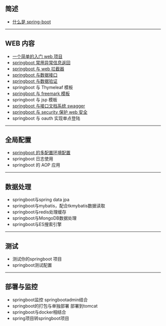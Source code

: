 

## 简述
- [什么是 spring-boot](./note/1.what-is-spring-boot.md)

---

## WEB 内容
- [一个简单的入门 web 项目](./note/web-a-simple-web-example.md)
- [springboot 常用异常信息返回](./note/web-usage-controller-advice.md)
- [springboot 与 web 拦截器](./note/web-interceptor.md)
- [springboot 与数据接口](./note/web-json-controller.md)
- [springboot 与数据验证](./note/web-json-controller.md)
- springboot 与 Thymeleaf 模板
- [springboot 与 freemark 模板](./note/web-freemarker.md)
- springboot 与 jsp 模板
- [springboot 与接口文档系统 swagger](./note/web-swagger2.md)
- [springboot 与 security 保护 web 安全](./note/web-security.md)
- springboot 与 oauth 实现单点登陆

---

## 全局配置
- [springboot 的多配置环境配置](./note/globle-profiles.md)
- springboot 日志使用
- springboot 的 AOP 应用

---

## 数据处理
- springboot与spring data jpa
- springboot与mybatis，配合tkmybatis数据读取
- springboot与redis处理缓存
- springboot与MongoDB数据处理
- springboot与ES搜索引擎

---

## 测试
- 测试你的springboot 项目
- springboot测试配置

---

## 部署与监控
- springboot监控 springbootadmin结合
- springboot的打包与单独部署 部署到tomcat
- springboot与docker相结合
- spring项目转springboot项目
